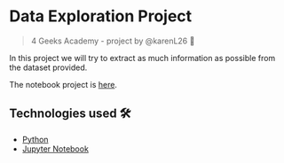 # Data Exploration Project
> 4 Geeks Academy - project by @karenL26 :elf:

In this project we will try to extract as much information as possible from the dataset provided.

The notebook project is [here](src/project.ipynb).

## Technologies used 🛠️
- [Python](https://www.python.org/)
- [Jupyter Notebook](https://jupyter.org/)
